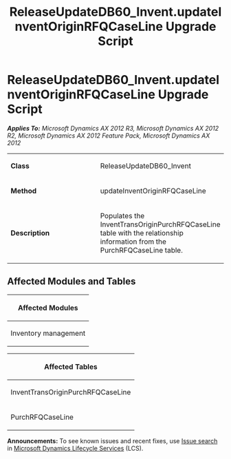 ﻿---
title: ReleaseUpdateDB60_Invent.updateInventOriginRFQCaseLine Upgrade Script
TOCTitle: ReleaseUpdateDB60_Invent.updateInventOriginRFQCaseLine Upgrade Script
ms:assetid: 803abe1f-37ac-1779-5e03-a3283ab55de4
ms:mtpsurl: https://msdn.microsoft.com/en-us/library/JJ685895(v=AX.60)
ms:contentKeyID: 49709347
ms.date: 05/18/2015
mtps_version: v=AX.60
---

# ReleaseUpdateDB60\_Invent.updateInventOriginRFQCaseLine Upgrade Script 


_**Applies To:** Microsoft Dynamics AX 2012 R3, Microsoft Dynamics AX 2012 R2, Microsoft Dynamics AX 2012 Feature Pack, Microsoft Dynamics AX 2012_

<table>
<colgroup>
<col style="width: 50%" />
<col style="width: 50%" />
</colgroup>
<tbody>
<tr class="odd">
<td><p><strong>Class</strong></p></td>
<td><p>ReleaseUpdateDB60_Invent</p></td>
</tr>
<tr class="even">
<td><p><strong>Method</strong></p></td>
<td><p>updateInventOriginRFQCaseLine</p></td>
</tr>
<tr class="odd">
<td><p><strong>Description</strong></p></td>
<td><p>Populates the InventTransOriginPurchRFQCaseLine table with the relationship information from the PurchRFQCaseLine table.</p></td>
</tr>
</tbody>
</table>


## Affected Modules and Tables

<table>
<colgroup>
<col style="width: 100%" />
</colgroup>
<thead>
<tr class="header">
<th><p>Affected Modules</p></th>
</tr>
</thead>
<tbody>
<tr class="odd">
<td><p>Inventory management</p></td>
</tr>
</tbody>
</table>


<table>
<colgroup>
<col style="width: 100%" />
</colgroup>
<thead>
<tr class="header">
<th><p>Affected Tables</p></th>
</tr>
</thead>
<tbody>
<tr class="odd">
<td><p>InventTransOriginPurchRFQCaseLine</p></td>
</tr>
<tr class="even">
<td><p>PurchRFQCaseLine</p></td>
</tr>
</tbody>
</table>

  
**Announcements:** To see known issues and recent fixes, use [Issue search](http://go.microsoft.com/fwlink/?linkid=389258) in [Microsoft Dynamics Lifecycle Services](http://go.microsoft.com/fwlink/?linkid=306505) (LCS).

